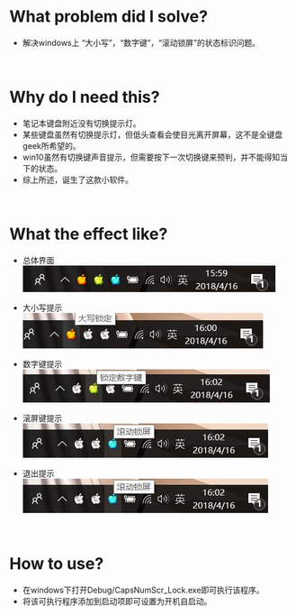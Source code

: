 What problem did I solve?
==========================
* 解决windows上 “大小写”，“数字键”，“滚动锁屏”的状态标识问题。
<br/>

Why do I need this?
=====================
* 笔记本键盘附近没有切换提示灯。
* 某些键盘虽然有切换提示灯，但低头查看会使目光离开屏幕，这不是全键盘geek所希望的。
* win10虽然有切换键声音提示，但需要按下一次切换键来预判，并不能得知当下的状态。
* 综上所述，诞生了这款小软件。
<br/>

What the effect like?
=====================
* 总体界面 <br/>
![picture not found!](/ScreenShots/show.jpg)

* 大小写提示 <br/>
![picture not found!](/ScreenShots/Caps_Lock.jpg)

* 数字键提示 <br/>
![picture not found!](/ScreenShots/Num_Lock.jpg)

* 滚屏键提示 <br/>
![picture not found!](/ScreenShots/Scr_Lock.jpg)

* 退出提示 <br/>
![picture not found!](/ScreenShots/Scr_Lock.jpg)
<br/>

How to use?
===========
* 在windows下打开Debug/CapsNumScr_Lock.exe即可执行该程序。
* 将该可执行程序添加到启动项即可设置为开机自启动。
